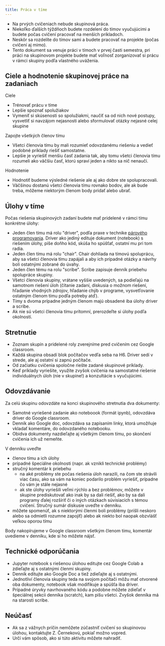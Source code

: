```yaml
---
title: Práca v tíme
---
```


* Na prvých cvičeniach nebude skupinová práca.
* Niekoľko ďalších týždňoch budete rozdelení do tímov vyučujúcimi a budete počas cvičení pracovať na menších príkladoch.
* Neskôr sa rozdelíte do tímov sami a budete pracovať na projekte (počas cvičení aj mimo).
* Tento dokument sa venuje práci v tímoch v prvej časti semestra, pri práci na skupinovom projekte budete mať voľnosť zorganizovať si prácu v rámci skupiny podľa vlastného uváženia.

## Ciele a hodnotenie skupinovej práce na zadaniach

Ciele

* Trénovať prácu v tíme
* Lepšie spoznať spolužiakov
* Vymeniť si skúsenosti so spolužiakmi, naučiť sa od nich nové postupy, vysvetliť si navzájom nejasnosti alebo sformulovať otázky nejasné celej skupine

Zapojte všetkých členov tímu

* Všetci členovia tímu by mali rozumieť odovzdanému riešeniu a vedieť podobné príklady riešiť samostatne.
* Lepšie je vyriešiť menšiu časť zadania tak, aby tomu všetci členovia tímu rozumeli ako väčšiu časť, ktorú spraví jeden a nikto sa nič nenaučí.

Hodnotenie

* Hodnotiť budeme výsledné riešenie ale aj ako dobre ste spolupracovali.
* Väčšinou dostanú všetci členovia tímu rovnako bodov, ale ak bude treba, môžeme niektorým členom body pridať alebo ubrať.

## Úlohy v tíme

Počas riešenia skupinových zadaní budete mať pridelené v rámci tímu konkrétne úlohy:

* Jeden člen tímu má rolu "driver", podľa praxe v technike [párového programovania](https://en.wikipedia.org/wiki/Pair_programming). Driver ako jediný edituje dokument (notebook) s riešením úlohy, píše doňho kód, skúša ho spúšťať, ostatní mu pri tom radia.
* Jeden člen tímu má rolu "chair". Chair dohliada na tímovú spoluprácu, aby sa všetci členovia tímu zapájali a aby ich prípadné otázky a návrhy boli ostatnými zobrané do úvahy.
* Jeden člen tému na rolu "scribe". Scribe zapisuje denník priebehu spolupráce skupiny.
* Všetci členovia skupiny, vrátane vyššie uvedených, sa podieľajú na samotnom riešení úloh (čítanie zadaní, diskusia o možnom riešení, hľadanie vhodných zdrojov, hľadanie chýb v programe, vysvetľovanie ostatným členom tímu podľa potreby atď).
* Tímy s dvoma prípadne jedným členom majú obsadené iba úlohy driver a scribe. 
* Ak nie sú všetci členovia tímu prítomní, prerozdeľte si úlohy podľa okolností.

## Stretnutie

<!-- * V prípade online cvičení má každá skupina má vytvorený kanál v MS Teams, na ktorom si počas cvičení spraví stretnutie (skupinový videohovor). -->
* Zoznam skupín a pridelené roly zverejníme pred cvičením cez Google classroom.
* Každá skupina obsadí blok počítačov vedľa seba na H6. Driver sedí v strede, ale aj ostatní si zapnú počítače.
* Od začiatku cvičenia spoločne riešte zadané skupinové príklady.
* Keď príklady vyriešite, využite zvyšok cvičenia na samostatné riešenie individuálnych úloh (nie v skupine!) a konzultácie s vyučujúcimi. 
<!-- * Ku stretnutiu skupín sa občas pripoja vyučujúci, budú pozorovať vašu činnosť a odpovedať vaše otázky. -->

## Odovzdávanie

Za celú skupinu odovzdáte na konci skupinového stretnutia dva dokumenty:

* Samotné vyriešené zadanie ako noteboook (formát ipynb), odovzdáva driver do Google classroom.
* Denník ako Google doc, odovzdáva sa zapísaním linky, ktorá umožňuje vkladať komentáre, do odovzdaného notebooku.
* Obidva dokumenty nazdieľajte aj všetkým členom tímu, po skončení cvičenia ich už nemeňte.

V denníku uveďte

* členov tímu a ich úlohy 
* prípadné špeciálne okolnosti (napr. ak vznikli technické problémy)
* stručný komentár k priebehu
  * na aké problémy ste počas riešenia úloh narazili, na čom ste strávili viac času, ako sa vám na koniec podarilo problém vyriešiť, prípadne čo vám je stále nejasné
  * ak ste úlohy vyriešili veľmi rýchlo a bez problémov, môžete v skupine prediskutovať ako inak by sa dali riešiť, ako by sa dali programy ďalej rozšíriť či o iných otázkach súvisiacich s témou cvičení. Stručný sumár diskusie uveďte v denníku.
* môžete spomenúť, ak s niektorými členmi boli problémy (prišli neskoro alebo sa odmietli rozumne zapojiť) alebo ak niekto bol naopak obzvlášť veľkou oporou tímu

Body nakopírujeme v Google classroom všetkým členom tímu, komentár uvedieme v denníku, kde si ho môžete nájsť.

## Technické odporúčania

* Jupyter notebook s riešenou úlohou editujte cez Google Colab a zdieľajte aj s ostatnými členmi skupiny.
* Denník editujte ako Google Doc a tiež zdieľajte aj s ostatnými.
* Jednotliví členovia skupiny teda na svojom počítači môžu mať otvorené oba dokumenty, notebook však modifikuje a spúšťa iba driver.
* Prípadné úryvky navrhovaného kódu a podobne môžete zdieľať v špeciálnej sekcii denníka (scratch), kam píšu všetci. Zvyšok denníka má na starosti scribe.
<!-- * Počas online stretnutia by ste mali mať zapnuté mikrofóny a ak to kvalita pripojenia dovolí, aj kamery. Podľa potreby využívajte diskusiu stretnutia a zdieľanie obrazovky. -->
<!-- * Ak máte otázku, s ktorou si neviete poradiť, môžete sa spýtať vyučujúcich počas ich návštevy alebo im písať cez MS Teams. -->

## Neúčasť

* Ak sa z vážnych príčin nemôžete zúčastniť cvičení so skupinovou úlohou, kontaktujte Z. Černekovú, pokiaľ možno vopred.
* Určí vám spôsob, ako si túto aktivitu môžete nahradiť.

